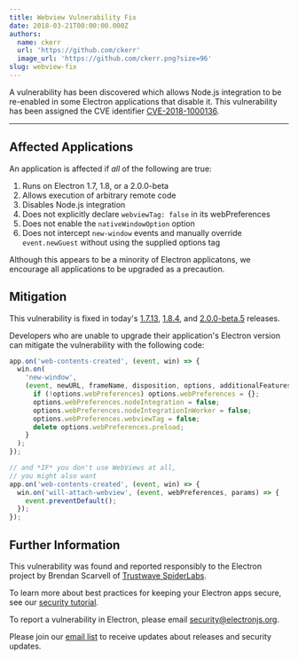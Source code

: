 ```yaml
---
title: Webview Vulnerability Fix
date: 2018-03-21T00:00:00.000Z
authors:
  name: ckerr
  url: 'https://github.com/ckerr'
  image_url: 'https://github.com/ckerr.png?size=96'
slug: webview-fix
---
```


A vulnerability has been discovered which allows Node.js integration to be re-enabled in some Electron applications that disable it. This vulnerability has been assigned the CVE identifier [CVE-2018-1000136](https://cve.mitre.org/cgi-bin/cvename.cgi?name=CVE-2018-1000136).

---

## Affected Applications

An application is affected if _all_ of the following are true:

1.  Runs on Electron 1.7, 1.8, or a 2.0.0-beta
2.  Allows execution of arbitrary remote code
3.  Disables Node.js integration
4.  Does not explicitly declare `webviewTag: false` in its webPreferences
5.  Does not enable the `nativeWindowOption` option
6.  Does not intercept `new-window` events and manually override `event.newGuest` without using the supplied options tag

Although this appears to be a minority of Electron applicatons, we encourage all applications to be upgraded as a precaution.

## Mitigation

This vulnerability is fixed in today's [1.7.13](https://github.com/electron/electron/releases/tag/v1.7.13), [1.8.4](https://github.com/electron/electron/releases/tag/v1.8.4), and [2.0.0-beta.5](https://github.com/electron/electron/releases/tag/v2.0.0-beta.5) releases.

Developers who are unable to upgrade their application's Electron version can mitigate the vulnerability with the following code:

```js
app.on('web-contents-created', (event, win) => {
  win.on(
    'new-window',
    (event, newURL, frameName, disposition, options, additionalFeatures) => {
      if (!options.webPreferences) options.webPreferences = {};
      options.webPreferences.nodeIntegration = false;
      options.webPreferences.nodeIntegrationInWorker = false;
      options.webPreferences.webviewTag = false;
      delete options.webPreferences.preload;
    }
  );
});

// and *IF* you don't use WebViews at all,
// you might also want
app.on('web-contents-created', (event, win) => {
  win.on('will-attach-webview', (event, webPreferences, params) => {
    event.preventDefault();
  });
});
```

## Further Information

This vulnerability was found and reported responsibly to the Electron project by Brendan Scarvell of [Trustwave SpiderLabs](https://www.trustwave.com/Company/SpiderLabs/).

To learn more about best practices for keeping your Electron apps secure, see our [security tutorial](https://electronjs.org/docs/tutorial/security).

To report a vulnerability in Electron, please email security@electronjs.org.

Please join our [email list](https://groups.google.com/forum/#!forum/electronjs) to receive updates about releases and security updates.
